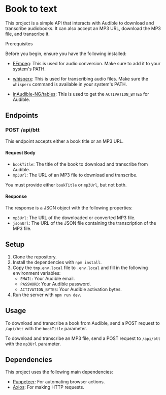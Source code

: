 # Book to text

This project is a simple API that interacts with Audible to download and transcribe audiobooks. It can also accept an MP3 URL, download the MP3 file, and transcribe it.

 Prerequisites

Before you begin, ensure you have the following installed:

- [FFmpeg](https://ffmpeg.org/): This is used for audio conversion. Make sure to add it to your system's PATH.
- [whisperx](https://github.com/m-bain/whisperX): This is used for transcribing audio files. Make sure the `whisperx` command is available in your system's PATH.


- [inAudible-NG/tables](https://github.com/inAudible-NG/tables): This is used to get the `ACTIVATION_BYTES` for Audible.

## Endpoints

### POST /api/btt

This endpoint accepts either a book title or an MP3 URL.

#### Request Body

- `bookTitle`: The title of the book to download and transcribe from Audible.
- `mp3Url`: The URL of an MP3 file to download and transcribe.

You must provide either `bookTitle` or `mp3Url`, but not both.

#### Response

The response is a JSON object with the following properties:

- `mp3Url`: The URL of the downloaded or converted MP3 file.
- `jsonUrl`: The URL of the JSON file containing the transcription of the MP3 file.

## Setup

1. Clone the repository.
2. Install the dependencies with `npm install`.
3. Copy the `tmp.env.local` file to `.env.local` and fill in the following environment variables:
   - `EMAIL`: Your Audible email.
   - `PASSWORD`: Your Audible password.
   - `ACTIVATION_BYTES`: Your Audible activation bytes.
4. Run the server with `npm run dev`.

## Usage

To download and transcribe a book from Audible, send a POST request to `/api/btt` with the `bookTitle` parameter.

To download and transcribe an MP3 file, send a POST request to `/api/btt` with the `mp3Url` parameter.

## Dependencies

This project uses the following main dependencies:

- [Puppeteer](https://pptr.dev/): For automating browser actions.
- [Axios](https://axios-http.com/): For making HTTP requests.
